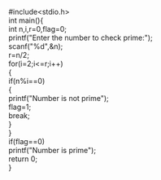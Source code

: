 #include<stdio.h>  
int main(){    
int n,i,r=0,flag=0;    
printf("Enter the number to check prime:");    
scanf("%d",&n);    
r=n/2;    
for(i=2;i<=r;i++)    
{    
if(n%i==0)    
{    
printf("Number is not prime");    
flag=1;    
break;    
}    
}    
if(flag==0)    
printf("Number is prime");     
return 0;  
 }    
